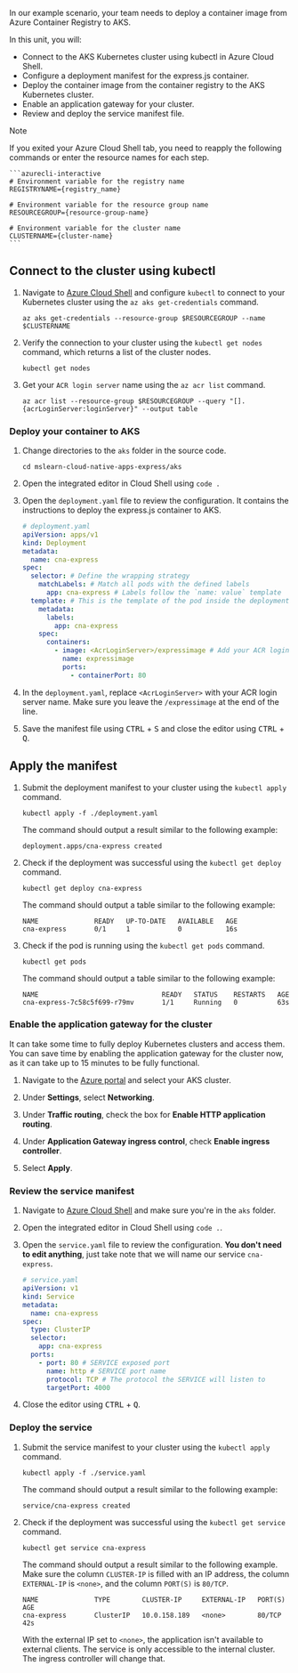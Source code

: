 In our example scenario, your team needs to deploy a container image from Azure Container Registry to AKS.

In this unit, you will:

* Connect to the AKS Kubernetes cluster using kubectl in Azure Cloud Shell.
* Configure a deployment manifest for the express.js container.
* Deploy the container image from the container registry to the AKS Kubernetes cluster.
* Enable an application gateway for your cluster.
* Review and deploy the service manifest file.

> [!NOTE]
> If you exited your Azure Cloud Shell tab, you need to reapply the following commands or enter the resource names for each step.

    ```azurecli-interactive
    # Environment variable for the registry name
    REGISTRYNAME={registry_name}
    
    # Environment variable for the resource group name
    RESOURCEGROUP={resource-group-name}
    
    # Environment variable for the cluster name
    CLUSTERNAME={cluster-name}
    ```

## Connect to the cluster using kubectl

1. Navigate to [Azure Cloud Shell](https://shell.azure.com) and configure `kubectl` to connect to your Kubernetes cluster using the `az aks get-credentials` command.

    ```azurecli-interactive
    az aks get-credentials --resource-group $RESOURCEGROUP --name $CLUSTERNAME
    ```

2. Verify the connection to your cluster using the `kubectl get nodes` command, which returns a list of the cluster nodes.

    ```azurecli-interactive
    kubectl get nodes
    ```

3. Get your `ACR login server` name using the `az acr list` command.

    ```azurecli-interactive
    az acr list --resource-group $RESOURCEGROUP --query "[].{acrLoginServer:loginServer}" --output table
    ```

### Deploy your container to AKS

1. Change directories to the `aks` folder in the source code.

    ```azurecli-interactive
    cd mslearn-cloud-native-apps-express/aks
    ```

2. Open the integrated editor in Cloud Shell using `code .`

3. Open the `deployment.yaml` file to review the configuration. It contains the instructions to deploy the express.js container to AKS.

    ```yaml
    # deployment.yaml
    apiVersion: apps/v1
    kind: Deployment
    metadata:
      name: cna-express
    spec:
      selector: # Define the wrapping strategy
        matchLabels: # Match all pods with the defined labels
          app: cna-express # Labels follow the `name: value` template
      template: # This is the template of the pod inside the deployment
        metadata:
          labels:
            app: cna-express
        spec:
          containers:
            - image: <AcrLoginServer>/expressimage # Add your ACR login server from step 3 here
              name: expressimage
              ports:
                - containerPort: 80
    ```

4. In the `deployment.yaml`, replace `<AcrLoginServer>` with your ACR login server name. Make sure you leave the `/expressimage` at the end of the line.

5. Save the manifest file using <kbd>CTRL</kbd> + <kbd>S</kbd> and close the editor using <kbd>CTRL</kbd> + <kbd>Q</kbd>.

## Apply the manifest

1. Submit the deployment manifest to your cluster using the `kubectl apply` command.

    ```azurecli-interactive
    kubectl apply -f ./deployment.yaml
    ```

    The command should output a result similar to the following example:

    ```output
    deployment.apps/cna-express created
    ```

2. Check if the deployment was successful using the `kubectl get deploy` command.

    ```azurecli-interactive
    kubectl get deploy cna-express
    ```

    The command should output a table similar to the following example:

    ```output
    NAME              READY   UP-TO-DATE   AVAILABLE   AGE
    cna-express       0/1     1            0           16s
    ```

3. Check if the pod is running using the `kubectl get pods` command.

    ```azurecli-interactive
    kubectl get pods
    ```

    The command should output a table similar to the following example:

    ```output
    NAME                               READY   STATUS    RESTARTS   AGE
    cna-express-7c58c5f699-r79mv       1/1     Running   0          63s
    ```

### Enable the application gateway for the cluster

It can take some time to fully deploy Kubernetes clusters and access them. You can save time by enabling the application gateway for the cluster now, as it can take up to 15 minutes to be fully functional.

1. Navigate to the [Azure portal](https://portal.azure.com/) and select your AKS cluster.

1. Under **Settings**, select **Networking**.

1. Under **Traffic routing**, check the box for **Enable HTTP application routing**.

1. Under **Application Gateway ingress control**, check **Enable ingress controller**.

1. Select **Apply**.

### Review the service manifest

1. Navigate to [Azure Cloud Shell](https://shell.azure.com/) and make sure you're in the `aks` folder.

2. Open the integrated editor in Cloud Shell using `code .`.

3. Open the `service.yaml` file to review the configuration. **You don't need to edit anything**, just take note that we will name our service `cna-express`.

    ```yaml
    # service.yaml
    apiVersion: v1
    kind: Service
    metadata:
      name: cna-express
    spec:
      type: ClusterIP
      selector:
        app: cna-express
      ports:
        - port: 80 # SERVICE exposed port
          name: http # SERVICE port name
          protocol: TCP # The protocol the SERVICE will listen to
          targetPort: 4000
    ```

4. Close the editor using <kbd>CTRL</kbd> + <kbd>Q</kbd>.

### Deploy the service

1. Submit the service manifest to your cluster using the `kubectl apply` command.

    ```azurecli-interactive
    kubectl apply -f ./service.yaml
    ```

    The command should output a result similar to the following example:

    ```output
    service/cna-express created
    ```

2. Check if the deployment was successful using the `kubectl get service` command.

    ```azurecli-interactive
    kubectl get service cna-express
    ```

    The command should output a result similar to the following example. Make sure the column `CLUSTER-IP` is filled with an IP address, the column `EXTERNAL-IP` is `<none>`, and the column `PORT(S)` is `80/TCP`.

    ```output
    NAME              TYPE        CLUSTER-IP     EXTERNAL-IP   PORT(S)   AGE
    cna-express       ClusterIP   10.0.158.189   <none>        80/TCP    42s
    ```

    With the external IP set to `<none>`, the application isn't available to external clients. The service is only accessible to the internal cluster. The ingress controller will change that.
